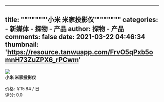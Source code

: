 
---
title: """""""'小米 米家投影仪'"""""""
categories: 
    - 新媒体
    - 探物 - 产品
author: 探物 - 产品
comments: false
date: 2021-03-22 04:46:34
thumbnail: 'https://resource.tanwuapp.com/FrvO5qPxb5omnH73ZuZPX6_rPCwm'
---

<div>   
<img src="https://resource.tanwuapp.com/FrvO5qPxb5omnH73ZuZPX6_rPCwm" referrerpolicy="no-referrer"><br>
          <strong>小米 米家投影仪</strong><br><br>
          价格: ￥15.84 / 日<br>
          评分: 0.0
          
</div>
            